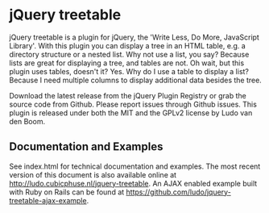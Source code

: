 # jQuery treetable

jQuery treetable is a plugin for jQuery, the 'Write Less, Do More, JavaScript
Library'. With this plugin you can display a tree in an HTML table, e.g. a
directory structure or a nested list. Why not use a list, you say? Because lists
are great for displaying a tree, and tables are not. Oh wait, but this plugin
uses tables, doesn't it? Yes. Why do I use a table to display a list? Because I
need multiple columns to display additional data besides the tree.

Download the latest release from the jQuery Plugin Registry or grab the source
code from Github. Please report issues through Github issues. This plugin is
released under both the MIT and the GPLv2 license by Ludo van den Boom.

## Documentation and Examples

See index.html for technical documentation and examples. The most recent version
of this document is also available online at
http://ludo.cubicphuse.nl/jquery-treetable. An AJAX enabled example built with
Ruby on Rails can be found at
https://github.com/ludo/jquery-treetable-ajax-example.
